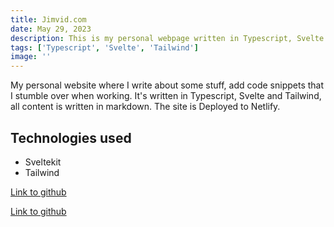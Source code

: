```yaml
---
title: Jimvid.com
date: May 29, 2023
description: This is my personal webpage written in Typescript, Svelte and Tailwind.
tags: ['Typescript', 'Svelte', 'Tailwind']
image: ''
---
```


My personal website where I write about some stuff, add code snippets that I stumble over when working. It's written in
Typescript, Svelte and Tailwind, all content is written in markdown. The site is Deployed to Netlify.

## Technologies used

- Sveltekit
- Tailwind

[Link to github](https://github.com/Jimvid/viewport-clamp-calculator)

[Link to github](https://github.com/Jimvid/www_jimvid)
